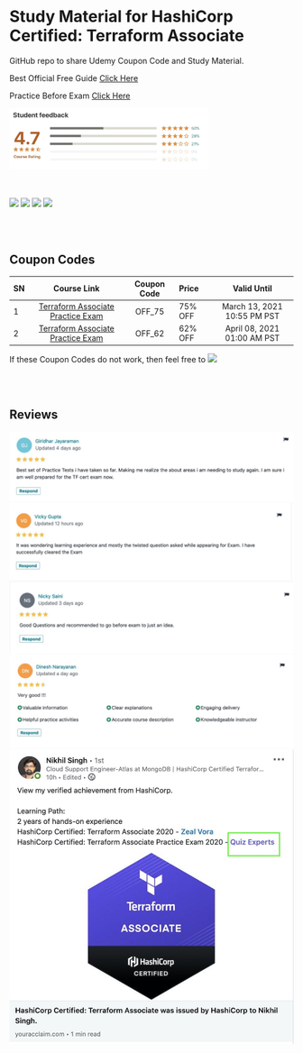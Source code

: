 # Study Material for HashiCorp Certified: Terraform Associate

GitHub repo to share Udemy Coupon Code and Study Material.

Best Official Free Guide [Click Here](https://learn.hashicorp.com/tutorials/terraform/associate-study)

Practice Before Exam [Click Here](https://www.udemy.com/course/hashicorp-certified-terraform-associate-2020/)




<img src="https://github.com/quiz-experts/HashiCorp-Certified-Terraform-Associate/raw/master/Reviews/Screenshot%202020-09-14%20at%2012.02.27%20AM.jpg" height="70%" width="70%">

<br></br>
[![](https://img.shields.io/badge/Profile-Udemy-red)](https://www.udemy.com/user/quiz-experts/) [![](https://img.shields.io/badge/Follow%20us-Quiz%20Experts-blue)](https://www.linkedin.com/company/quizexperts)  [![](https://img.shields.io/badge/Group-Linkedin-green)](https://www.linkedin.com/groups/13889100/)  [![](https://img.shields.io/badge/Group-Telegram-blue)](https://t.me/Terraform_Associate_Certified)

<br></br>
## Coupon Codes

|SN|Course Link|Coupon Code|Price|Valid Until|
| :------------ |:---------------:| :-----:| :------------ |:---------------:|
|1|[Terraform Associate Practice Exam](https://www.udemy.com/course/hashicorp-certified-terraform-associate-2020/)|OFF_75|75% OFF|March 13, 2021 10:55 PM PST|
|2|[Terraform Associate Practice Exam](https://www.udemy.com/course/hashicorp-certified-terraform-associate-2020/)|OFF_62|62% OFF|April 08, 2021 01:00 AM PST|


If these Coupon Codes do not work, then feel free to [![](https://img.shields.io/badge/message%20us-Linkedin-blue)](https://www.linkedin.com/in/ellinor-k%C3%A4mpe-55156a1b0/)

<br></br>

## Reviews
![](https://github.com/quiz-experts/HashiCorp-Certified-Terraform-Associate/raw/master/Reviews/Screenshot%202020-09-13%20at%2010.40.42%20PM.jpg)
![](https://github.com/quiz-experts/HashiCorp-Certified-Terraform-Associate/raw/master/Reviews/Screenshot%202020-09-13%20at%2010.13.54%20PM.jpg)
![](https://github.com/quiz-experts/HashiCorp-Certified-Terraform-Associate/raw/master/Reviews/Screenshot%202020-09-13%20at%2010.39.59%20PM.jpg)
![](https://github.com/quiz-experts/HashiCorp-Certified-Terraform-Associate/raw/master/Reviews/Screenshot%202020-09-13%20at%2010.38.25%20PM.jpg)
![](https://github.com/quiz-experts/HashiCorp-Certified-Terraform-Associate/raw/master/Reviews/hashtags.jpg)
